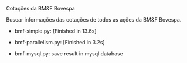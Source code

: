
Cotações da BM&F Bovespa

Buscar informações das cotações de todos as ações da BM&F Bovespa.

  * bmf-simple.py: [Finished in 13.6s]
  * bmf-parallelism.py: [Finished in 3.2s]

  * bmf-mysql.py: save result in mysql database
